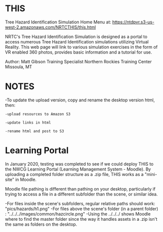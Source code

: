 # THIS
Tree Hazard Identification Simulation Home Menu at: https://ntdpvr.s3-us-west-2.amazonaws.com/NRTCTHIS/this.html

NRTC's Tree Hazard Identification Simulation is designed as a portal to access
numerous Tree Hazard Identification simulations utilizing Virtual Reality.
This web page will link to various simulation exercises in the form of VR enabled 360
photos, provides basic information and a tutorial for use.

Author: Matt Gibson
		Training Specialist
		Northern Rockies Training Center
		Missoula, MT

# NOTES
-To update the upload version, copy and rename the desktop version html, then:
	
	-upload resources to Amazon S3
	
	-update links in html
	
	-rename html and post to S3

# Learning Portal
In January 2020, testing was completed to see if we could deploy THIS to the NWCG Learning Portal (Learning Management System - Moodle).  By uploading a completed folder structure as a .zip file, THIS works as a "mini-site" in Moodle.

Moodle file pathing is different than pathing on your desktop, particularly if trying to access a file in a different subfolder than the scene, or similar idea.

-For files inside the scene's subfolders, regular relative paths should work: "pics/hazards/h1.png"
-For files above the scene's folder (in a parent folder) : "../../../images/common/hazcircle.png"
	-Using the ../../../ shows Moodle where to find the master folder since the way it handles assets in a .zip isn't the same as folders on the desktop.
